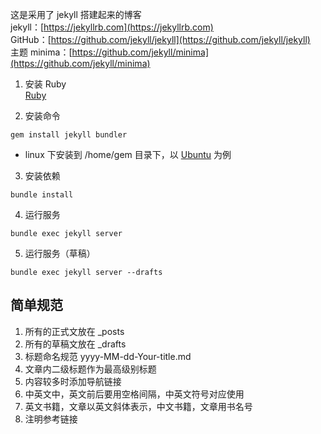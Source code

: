 这是采用了 jekyll 搭建起来的博客  
jekyll：[https://jekyllrb.com](https://jekyllrb.com)  
GitHub：[https://github.com/jekyll/jekyll](https://github.com/jekyll/jekyll)  
主题 minima：[https://github.com/jekyll/minima](https://github.com/jekyll/minima)  

1. 安装 Ruby  
[Ruby](https://www.ruby-lang.org/en/downloads/)

2. 安装命令
```
gem install jekyll bundler
```
- linux 下安装到 /home/gem 目录下，以 [Ubuntu](https://jekyllrb.com/docs/installation/ubuntu/) 为例

3. 安装依赖
```
bundle install
```

4. 运行服务
```
bundle exec jekyll server
```

5. 运行服务（草稿）
```
bundle exec jekyll server --drafts
```

## 简单规范 
1. 所有的正式文放在 _posts
2. 所有的草稿文放在 _drafts
3. 标题命名规范 yyyy-MM-dd-Your-title.md
4. 文章内二级标题作为最高级别标题
5. 内容较多时添加导航链接
6. 中英文中，英文前后要用空格间隔，中英文符号对应使用
7. 英文书籍，文章以英文斜体表示，中文书籍，文章用书名号
8. 注明参考链接